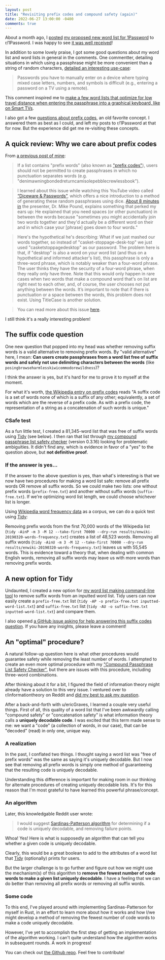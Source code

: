 ```yaml
---
layout: post
title: "Revisiting prefix codes and compound safety (again)"
date: 2022-06-27 13:00:00 -0400
comments: true
---
```


About a month ago, I [posted](https://www.reddit.com/r/1Password/comments/ur4otq/proposed_new_word_list/) [my proposed new word list for 1Password](https://github.com/sts10/generated-wordlists/blob/main/lists/1password-replacement/1password-replacement.txt) to r/1Password. I was happy to see [it was well received](https://www.reddit.com/r/1Password/comments/ur4otq/comment/i8v7g29/?utm_source=reddit&utm_medium=web2x&context=3)! 

In addition to some lovely praise, I got some good questions about my word list and word lists in general in the comments. One commentter, detailing situations in which using a passphrase might be more convenient than a string of random characters, [detailed an interesting use-case](https://www.reddit.com/r/1Password/comments/ur4otq/comment/i8yoaty/?utm_source=reddit&utm_medium=web2x&context=3):

> Passwords you have to manually enter on a device where typing mixed case letters, numbers, and symbols is difficult (e.g., entering a password on a TV using a remote).

This comment inspired me to [make a few word lists that optimize for low travel distance when entering the passphrase into a graphical keyboard, like on Smart TVs](https://github.com/sts10/remote-words).

I also got a few [questions about prefix codes](https://www.reddit.com/r/1Password/comments/ur4otq/comment/i8ylj8f/?utm_source=reddit&utm_medium=web2x&context=3), an old favorite concept. I answered them as best as I could, and left my posts to r/1Password at that for now. But the experience did get me re-visiting these concepts.

## A quick review: Why we care about prefix codes

From [a previous post of mine](https://sts10.github.io/2020/09/30/making-a-word-list.html#the-question-of-prefix-words): 

> If a list contains "prefix words" (also known as ["prefix codes"](https://en.wikipedia.org/wiki/Prefix_code)), users should not be permitted to create passphrases in which no punctuation separates words (e.g. "denimawningbondedreturncamisolepebblecrewlessbook"). 

> I learned about this issue while watching this YouTube video called [“Diceware & Passwords”](https://www.youtube.com/watch?v=Pe_3cFuSw1E), which offers a nice introduction to a method of generating these random passphrases using dice. [About 8 minutes in](https://youtu.be/Pe_3cFuSw1E?t=8m36s) the presenter, Dr. Mike Pound, explains something that perked my ears up: He explained that you need spaces (or other punctuation) in between the words because "sometimes you might accidentally join two words together and they'd actually be a different word on their and in which case your [phrase] goes down to four words."

> Here's the hypothetical he's describing: What if we just mashed our words together, so instead of "casket-stoppage-desk-top" we just used "casketstoppagedesktop" as our password. The problem here is that, if "desktop" is also a word on your word list (and thus on a hypothetical and informed attacker's list), this passphrase is only a three-word phrase, which is notably weaker than a four-word phrase. The user thinks they have the security of a four-word phrase, when they really only have three. Note that this would only happen in rare cases when two words that make a compound word that's on list are right next to each other, and, of course, the user chooses not put anything between the words. It’s important to note that if there is punctuation or a space between the words, this problem does not exist. Using TitleCase is another solution.

> You can read more about this issue [here](https://github.com/ulif/diceware#id3).

I still think it's a really interesting problem!

## The suffix code question

One new question that popped into my head was whether removing suffix words is a valid alternative to removing prefix words. By "valid alternative" here, I mean: **Can users create passphrases from a word list free of suffix words and safely not use delimiting characters between the words** (like `posingbrowseharmlesskiwicommodorewildness`)? 

I think the answer is yes, but it's hard for me to prove it to myself at the moment.

For what it's worth, [the Wikipedia entry on prefix codes](https://en.wikipedia.org/wiki/Prefix_code#Related_concepts) reads "A suffix code is a set of words none of which is a suffix of any other; equivalently, a set of words which are the reverse of a prefix code. As with a prefix code, the representation of a string as a concatenation of such words is unique." 

### CSafe test

As a fun little test, I created a 81,345-word list that was free of suffix words using [Tidy](https://sts10.github.io/2021/12/09/tidy-0-2-0.html) (see below). I then ran that list through [my compound passphrase list safety checker](https://github.com/sts10/csafe) (version 0.3.16) looking for problematic ambiguities. It didn't find any, which is evidence in favor of a "yes" to the question above, but **not definitive proof**.

### If the answer is yes...

If the answer to the above question is yes, than what's interesting is that we now have two procedures for making a word list safe: remove all prefix words OR remove all suffix words. So we could make two lists: one without prefix words (`prefix-free.txt`) and another without suffix words (`suffix-free.txt`). If we're optimizing word list length, we could choose whichever list is longer.

Using [Wikipedia word frequency data](https://github.com/IlyaSemenov/wikipedia-word-frequency/blob/master/results/enwiki-20190320-words-frequency.txt) as a corpus, we can do a quick test using [Tidy](https://github.com/sts10/tidy):

Removing prefix words from the first 70,000 words of the Wikipedia list (`tidy -AinP -m 3 -M 12 --take-first 70000 --dry-run results/enwiki-20190320-words-frequency.txt`) creates a list of 48,523 words. Removing all suffix words (`tidy -AinU -m 3 -M 12 --take-first 70000 --dry-run results/enwiki-20190320-words-frequency.txt`) leaves us with 55,545 words. This is evidence toward a theory that, when dealing with common English words, removing all suffix words may leave us with more words than removing prefix words.

## A new option for Tidy

Undaunted, I created a new option for [my word list making command-line tool](https://github.com/sts10/tidy) to remove suffix words from an inputted word list. Tidy users can now easily create a `prefix-free.txt` list (`tidy -AP -o prefix-free.txt inputted-word-list.txt`) and `suffix-free.txt` list (`tidy -AU -o suffix-free.txt inputted-word-list.txt`) and compare them.

I also opened [a GitHub issue asking for help answering this suffix codes question](https://github.com/sts10/tidy/issues/7). If you have any insights, please leave a comment!

## An "optimal" procedure?

A natural follow-up question here is what other procedures would guarantee safety while removing the least number of words. I attempted to create an even more optimal procedure with my ["Compound Passphrase List Safety Checker"](https://github.com/sts10/csafe), but there are issues with this procedure, including three-word combinations.

After thinking about it for a bit, I figured the field of information theory might already have a solution to this very issue. I ventured over to r/informationtheory on Reddit and [did my best to ask my question](https://www.reddit.com/r/informationtheory/comments/vnretf/question_about_suffix_codes_and_safe_concatenation/). 

After a back-and-forth with u/ericGraves, I learned a couple very useful things. First of all, this quality of a word list that I've been awkwardly calling "compound safety" or "concatenation safety" is what information theory calls a **uniquely decodable code**. I was excited that this term made sense to me: we want a "code" (a collection of words, in our case), that can be "decoded" (read) in only one, unique way.

### A realization

In the past, I conflated two things. I thought saying a word list was "free of prefix words" was the same as saying it's uniquely decodable. But I now see that removing all prefix words is simply one method of guaranteeing that the resulting code is uniquely decodable.

Understanding this difference is important for making room in our thinking for alternate procedures of creating uniquely decodable lists. It's for this reason that I'm most grateful to have learned this powerful phrase/concept.

### An algorithm

Later, this knowledgable Reddit user wrote:

> I would suggest [Sardinas-Patterson algorithm](https://en.wikipedia.org/wiki/Sardinas%E2%80%93Patterson_algorithm) for determining if a code is uniquely decodable, and removing failure points.

Whoa! Yes! Here is what is supposedly an algorithm that can tell you whether a given code is uniquely decodable. 

Clearly, this would be a great boolean to add to the attributes of a word list that [Tidy](https://github.com/sts10/tidy) (optionally) prints for users.

But the larger challenge is to go further and figure out how we might use the mechanism(s) of this algorithm to **remove the fewest number of code words to make a given list uniquely decodable**. I have a feeling that we can do better than removing all prefix words or removing all suffix words.

### Some code

To this end, I've played around with implementing Sardinas-Patterson for myself in Rust, in an effort to learn more about how it works and how I/we might develop a method of removing the fewest number of code words to make a code uniquely decodable.

However, I've yet to accomplish the first step of getting an implementation of the algorithm working. I can't quite understand how the algorithm works in subsequent rounds. A work in progress!

You can check out [the Github repo](https://github.com/sts10/uniquely-decodable). Feel free to contribute!

<!-- ### Can Huffman coding help us here? -->

<!-- https://www.youtube.com/watch?v=dM6us854Jk0 -->
